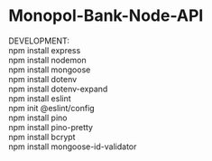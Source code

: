 # Monopol-Bank-Node-API

DEVELOPMENT: </br>
npm install express </br>
npm install nodemon </br>
npm install mongoose </br>
npm install dotenv </br>
npm install dotenv-expand </br>
npm install eslint </br>
npm init @eslint/config </br>
npm install pino </br>
npm install pino-pretty </br>
npm install bcrypt </br>
npm install mongoose-id-validator </br>
